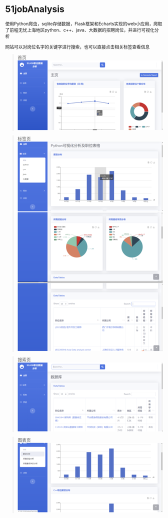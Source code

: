 # 51jobAnalysis
使用Python爬虫，sqlite存储数据，Flask框架和Echarts实现的web小应用，爬取了前程无忧上海地区python、c++、java、大数据的招聘岗位，并进行可视化分析

网站可以对岗位名字的关键字进行搜索，也可以直接点击相关标签查看信息

>首页
![](pictures/index.png)

>标签页
![](pictures/tag1.png)
![](pictures/tag2.png)
![](pictures/tag3.png)

>搜索页
![](pictures/search.png)

>图表页
![](pictures/charts.png)
